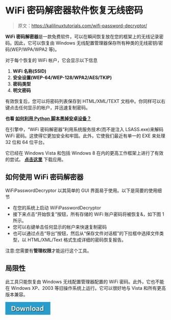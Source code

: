 # WiFi 密码解密器软件恢复无线密码

> 原文：<https://kalilinuxtutorials.com/wifi-password-decryptor/>

**WiFi 密码解密器**是一款免费软件，可以在瞬间恢复放在您的框架上的无线记录密码。因此，它可以恢复由 Windows 无线配置管理器保存所有种类的无线密钥/密码(WEP/WPA/WPA2 等)。

对于每个恢复的 WiFi 帐户，它会显示以下信息

1.  **WiFi 名称(SSID)**
2.  **安全设置(WEP-64/WEP-128/WPA2/AES/TKIP)**
3.  **密码类型**
4.  **明文密码**

有效恢复后，您可以将密码列表保存到 HTML/XML/TEXT 文档中。你同样可以右键点击任何显示的帐户，并迅速复制密码。

**也看 [如何利用 Python 脚本黑掉安卓设备？](http://kalilinuxtutorials.com/hack-android-device-python-scripts/)**

在引擎中，“WiFi 密码解密器”利用系统服务技术(而不是注入 LSASS.exe)来解码 WiFi 密码。这使得它更加安全和牢固。此外，它使我们最近有单一的 EXE 来处理 32 位和 64 位平台。

它已经在 Windows Vista 和包括 Windows 8 在内的更高工作框架上进行了有效的尝试。 [**点击这里**](http://securityxploded.com/download-file.php?id=5995) 下载应用。

## **如何使用 WiFi 密码解密器**

WiFiPasswordDecryptor 以其简单的 GUI 界面易于使用。以下是简要的使用细节

*   在您的系统上启动 WiFiPasswordDecryptor
*   接下来点击“开始恢复”按钮，所有存储的 WiFi 账户密码将被恢复&，如下图 1 所示。
*   您可以右键单击任何显示的帐户来快速复制密码
*   也可以通过点击“导出”按钮，然后从“保存文件对话框”的下拉框中选择文件类型，以 HTML/XML/Text 格式生成详细的密码恢复报告。

注意:您需要有**管理权限**才能运行这个工具。

## **局限性**

此工具只能恢复由 Windows 无线配置管理器配置的 WiFi 密码。此外，它也不能在 Windows XP、2003 等旧操作系统上运行。它可以很好地与 Vista 和所有更高版本兼容。

[![](img//a51de913dc60eee505c4a68651ee8e4d.png)](https://www.kitploit.com/2012/12/wifi-password-decryptor-free-wireless.html)
